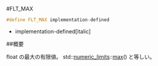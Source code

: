 #FLT_MAX
```cpp
#define FLT_MAX implementation-defined
```
* implementation-defined[italic]

##概要

float の最大の有限値。
std::[numeric_limits](/reference/limits/numeric_limits.md)<float>::[max](/reference/limits/numeric_limits/max.md)() と等しい。
